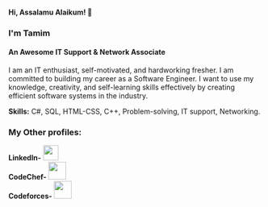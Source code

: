 #### Hi, Assalamu Alaikum! 👋 
### I'm Tamim
#### An Awesome IT Support & Network Associate

I am an IT enthusiast, self-motivated, and hardworking fresher. I am committed to building my career as a Software Engineer. I want to use my knowledge, creativity, and self-learning skills effectively by creating efficient software systems in the industry.

<b>Skills:</b> C#, SQL, HTML-CSS, C++, Problem-solving, IT support, Networking. 

### My Other profiles: 
<b>LinkedIn-</b> [<img src='https://cdn-icons-png.flaticon.com/512/174/174857.png' height='30'>](https://www.linkedin.com/in/asmtamim/) </br>
<b>CodeChef-</b> [<img src='https://cdn.codechef.com/sites/all/themes/abessive/cc-logo.png' height='35'>](https://www.codechef.com/users/asmtamim) </br>
<b>Codeforces-</b> [<img src='https://codeforces.com/predownloaded/09/d5/09d515849719f4bf8642ee12bc840cab1f4c5d7d.png' height='35'>](https://codeforces.com/profile/asmtamim) </br>
